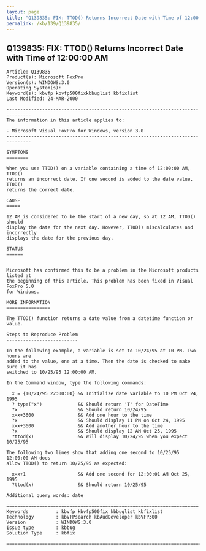 ```yaml
---
layout: page
title: "Q139835: FIX: TTOD() Returns Incorrect Date with Time of 12:00:00 AM"
permalink: /kb/139/Q139835/
---
```


## Q139835: FIX: TTOD() Returns Incorrect Date with Time of 12:00:00 AM

	Article: Q139835
	Product(s): Microsoft FoxPro
	Version(s): WINDOWS:3.0
	Operating System(s): 
	Keyword(s): kbvfp kbvfp500fixkbbuglist kbfixlist
	Last Modified: 24-MAR-2000
	
	-------------------------------------------------------------------------------
	The information in this article applies to:
	
	- Microsoft Visual FoxPro for Windows, version 3.0 
	-------------------------------------------------------------------------------
	
	SYMPTOMS
	========
	
	When you use TTOD() on a variable containing a time of 12:00:00 AM, TTOD()
	returns an incorrect date. If one second is added to the date value, TTOD()
	returns the correct date.
	
	CAUSE
	=====
	
	12 AM is considered to be the start of a new day, so at 12 AM, TTOD() should
	display the date for the next day. However, TTOD() miscalculates and incorrectly
	displays the date for the previous day.
	
	STATUS
	======
	
	
	Microsoft has confirmed this to be a problem in the Microsoft products listed at
	the beginning of this article. This problem has been fixed in Visual FoxPro 5.0
	for Windows.
	
	MORE INFORMATION
	================
	
	The TTOD() function returns a date value from a datetime function or value.
	
	Steps to Reproduce Problem
	--------------------------
	
	In the following example, a variable is set to 10/24/95 at 10 PM. Two hours are
	added to the value, one at a time. Then the date is checked to make sure it has
	switched to 10/25/95 12:00:00 AM.
	
	In the Command window, type the following commands:
	
	  x = {10/24/95 22:00:00} && Initialize date variable to 10 PM Oct 24, 1995
	  ? type("x")             && Should return 'T' for DateTime
	  ?x                      && Should return 10/24/95
	  x=x+3600                && Add one hour to the time
	  ?x                      && Should display 11 PM on Oct 24, 1995
	  x=x+3600                && Add another hour to the time
	  ?x                      && Should display 12 AM Oct 25, 1995
	  ?ttod(x)                && Will display 10/24/95 when you expect 10/25/95
	
	The following two lines show that adding one second to 10/25/95 12:00:00 AM does
	allow TTOD() to return 10/25/95 as expected:
	
	  x=x+1                   && Add one second for 12:00:01 AM Oct 25, 1995
	  ?ttod(x)                && Should return 10/25/95
	
	Additional query words: date
	
	======================================================================
	Keywords          : kbvfp kbvfp500fix kbbuglist kbfixlist
	Technology        : kbVFPsearch kbAudDeveloper kbVFP300
	Version           : WINDOWS:3.0
	Issue type        : kbbug
	Solution Type     : kbfix
	
	=============================================================================
	
